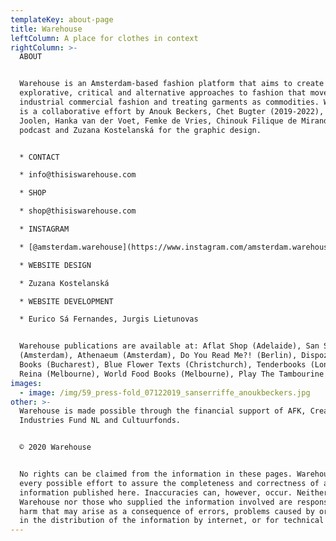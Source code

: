 ```yaml
---
templateKey: about-page
title: Warehouse
leftColumn: A place for clothes in context
rightColumn: >-
  ABOUT


  Warehouse is an Amsterdam-based fashion platform that aims to create space for
  explorative, critical and alternative approaches to fashion that move beyond
  industrial commercial fashion and treating garments as commodities. Warehouse
  is a collaborative effort by Anouk Beckers, Chet Bugter (2019-2022), Elisa van
  Joolen, Hanka van der Voet, Femke de Vries, Chinouk Filique de Miranda for the
  podcast and Zuzana Kostelanská for the graphic design.


  * CONTACT

  * info@thisiswarehouse.com

  * SHOP

  * shop@thisiswarehouse.com

  * INSTAGRAM

  * [@amsterdam.warehouse](https://www.instagram.com/amsterdam.warehouse)

  * WEBSITE DESIGN

  * Zuzana Kostelanská

  * WEBSITE DEVELOPMENT 

  * Eurico Sá Fernandes, Jurgis Lietunovas


  Warehouse publications are available at: Aflat Shop (Adelaide), San Serriffe
  (Amsterdam), Athenaeum (Amsterdam), Do You Read Me?! (Berlin), Dispozitiv
  Books (Bucharest), Blue Flower Texts (Christchurch), Tenderbooks (London),
  Reina (Melbourne), World Food Books (Melbourne), Play The Tambourine (online).
images:
  - image: /img/59_press-fold_07122019_sanserriffe_anoukbeckers.jpg
other: >-
  Warehouse is made possible through the financial support of AFK, Creative
  Industries Fund NL and Cultuurfonds.


  © 2020 Warehouse


  No rights can be claimed from the information in these pages. Warehouse makes
  every possible effort to assure the completeness and correctness of all
  information published here. Inaccuracies can, however, occur. Neither
  Warehouse nor those who supplied the information involved are responsible for
  harm that may arise as a consequence of errors, problems caused by or inherent
  in the distribution of the information by internet, or for technical failures.
---
```



